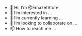 - 👋 Hi, I’m @EmazetStore
- 👀 I’m interested in ...
- 🌱 I’m currently learning ...
- 💞️ I’m looking to collaborate on ...
- 📫 How to reach me ...

<!---
EmazetStore/EmazetStore is a ✨ special ✨ repository because its `README.md` (this file) appears on your GitHub profile.
You can click the Preview link to take a look at your changes.
--->
